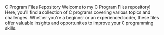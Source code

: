 C Program Files Repository
Welcome to my C Program Files repository! Here, you'll find a collection of C programs covering various topics and challenges. Whether you're a beginner or an experienced coder, these files offer valuable insights and opportunities to improve your C programming skills.

